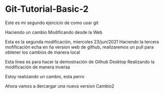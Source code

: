 # Git-Tutorial-Basic-2
Este es mi segundo ejercicio de como usar git

Haciendo un cambio
Modificando desde la Web

Esta es la segunda modificación, miercoles 23/jun/2021
Haciendo la tercera mofificación echa en ña version web de github, realizaremos un pull para obtener los cambios de manera local


Esta linea es para hacer la demostración de Github Desktop
Realizando la modificación de manera inversa

Estoy realizando un cambio, esta perro 

Ahora vamos a dercargar una nueva version 
Cambio2